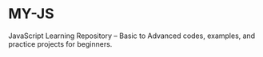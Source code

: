 # MY-JS
JavaScript Learning Repository – Basic to Advanced codes, examples, and practice projects for beginners.
